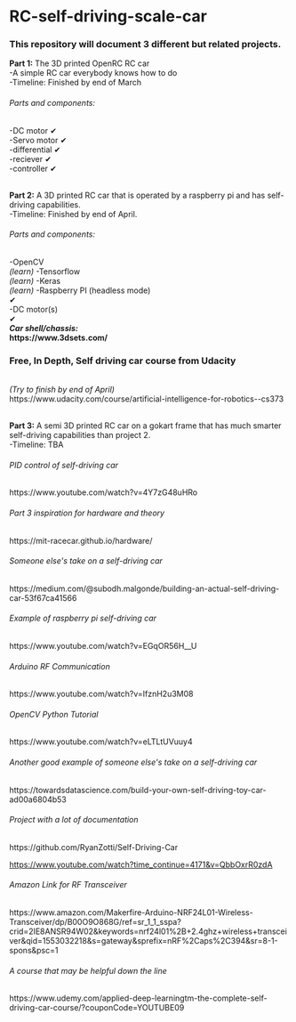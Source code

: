 # RC-self-driving-scale-car

<h3>This repository will document 3 different but related projects.</h3>

<b>Part 1:</b> The 3D printed OpenRC RC car <br>
  -A simple RC car everybody knows how to do <br>
  -Timeline: Finished by end of March
  <h6>Parts and components:</h6>
  -DC motor ✔<br>
  -Servo motor ✔<br>
  -differential ✔<br>
  -reciever ✔<br>
  -controller ✔<br>
  
<br><b>Part 2:</b> A 3D printed RC car that is operated by a raspberry pi and has self-driving capabilities. <br>
  -Timeline: Finished by end of April. 
  <h6>Parts and components:</h6>
  -OpenCV<br> <i>(learn)</i>
  -Tensorflow<br> <i>(learn)</i>
  -Keras<br> <i>(learn)</i>
  -Raspberry PI (headless mode)<br> ✔<br>
  -DC motor(s)<br> ✔<br>
  <i><b>Car shell/chassis:</i><br>https://www.3dsets.com/</b>
  
  <h3>Free, In Depth, Self driving car course from Udacity</h3> <br>
  <i>(Try to finish by end of April)</i> <br>
https://www.udacity.com/course/artificial-intelligence-for-robotics--cs373<br>

<br><b>Part 3:</b> A semi 3D printed RC car on a gokart frame that has much smarter self-driving capabilities than project 2. <br> 
  -Timeline: TBA
  
<h6>PID control of self-driving car</h6>
https://www.youtube.com/watch?v=4Y7zG48uHRo <br>
  
<h6>Part 3 inspiration for hardware and theory</h6>
https://mit-racecar.github.io/hardware/ <br>
  
<h6>Someone else's take on a self-driving car</h6>
https://medium.com/@subodh.malgonde/building-an-actual-self-driving-car-53f67ca41566 <br>
  
<h6>Example of raspberry pi self-driving car</h6>
https://www.youtube.com/watch?v=EGqOR56H__U<br>

<h6>Arduino RF Communication </h6>
https://www.youtube.com/watch?v=IfznH2u3M08<br>

<h6>OpenCV Python Tutorial </h6> 
https://www.youtube.com/watch?v=eLTLtUVuuy4<br>

<h6>Another good example of someone else's take on a self-driving car</h6>
https://towardsdatascience.com/build-your-own-self-driving-toy-car-ad00a6804b53<br>

<h6>Project with a lot of documentation</h6>
https://github.com/RyanZotti/Self-Driving-Car<br>


https://www.youtube.com/watch?time_continue=4171&v=QbbOxrR0zdA

<h6>Amazon Link for RF Transceiver</h6>
https://www.amazon.com/Makerfire-Arduino-NRF24L01-Wireless-Transceiver/dp/B00O9O868G/ref=sr_1_1_sspa?crid=2IE8ANSR94W02&keywords=nrf24l01%2B+2.4ghz+wireless+transceiver&qid=1553032218&s=gateway&sprefix=nRF%2Caps%2C394&sr=8-1-spons&psc=1<br>

<h6>A course that may be helpful down the line</h6>
https://www.udemy.com/applied-deep-learningtm-the-complete-self-driving-car-course/?couponCode=YOUTUBE09







